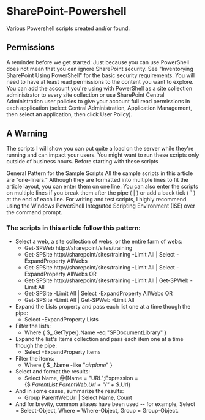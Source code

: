 # SharePoint-Powershell
Various Powershell scripts created and/or found. 

## Permissions
A reminder before we get started: Just because you can use PowerShell does not mean that you can ignore SharePoint security. See "Inventorying SharePoint Using PowerShell" for the basic security requirements. You will need to have at least read permissions to the content you want to explore. You can add the account you're using with PowerShell as a site collection administrator to every site collection or use SharePoint Central Administration user policies to give your account full read permissions in each application (select Central Administration, Application Management, then select an application, then click User Policy).

## A Warning
The scripts I will show you can put quite a load on the server while they're running and can impact your users. You might want to run these scripts only outside of business hours. Before starting with these scripts

General Pattern for the Sample Scripts
All the sample scripts in this article are "one-liners." Although they are formatted into multiple lines to fit the article layout, you can enter them on one line. You can also enter the scripts on multiple lines if you break them after the pipe ( | ) or add a back tick ( ` ) at the end of each line. For writing and test scripts, I highly recommend using the Windows PowerShell Integrated Scripting Environment (ISE) over the command prompt.

### The scripts in this article follow this pattern:
- Select a web, a site collection of webs, or the entire farm of webs:  
  - Get-SPWeb http://sharepoint/sites/training  
  - Get-SPSite http://sharepoint/sites/training -Limit All | Select -ExpandProperty AllWebs  
  - Get-SPSite http://sharepoint/sites/training -Limit All | Select -ExpandProperty AllWebs OR  
  - Get-SPSite http://sharepoint/sites/training -Limit All | Get-SPWeb -Limit All  
  - Get-SPSite -Limit All | Select -ExpandProperty AllWebs OR  
  - Get-SPSite -Limit All | Get-SPWeb -Limit All  
- Expand the Lists property and pass each list one at a time though the pipe:  
  - Select -ExpandProperty Lists  
- Filter the lists:  
  - Where { $_.GetType().Name -eq "SPDocumentLibrary" }  
- Expand the list's Items collection and pass each item one at a time though the pipe:  
  - Select -ExpandProperty Items  
- Filter the items:  
  - Where { $_.Name -like "*airplane*" }  
- Select and format the results:  
  - Select Name, @{Name = "URL";Expression = {$_.ParentList.ParentWeb.Url + "/" + $_.Url}  
- And in some cases, summarize the results:  
  - Group ParentWebUrl | Select Name, Count  
- And for brevity, common aliases have been used -- for example, Select = Select-Object, Where = Where-Object, Group = Group-Object.  
